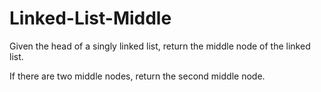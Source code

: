 # Linked-List-Middle
Given the head of a singly linked list, return the middle node of the linked list.

If there are two middle nodes, return the second middle node.
